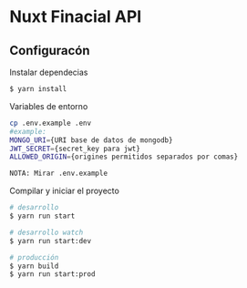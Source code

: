 # Nuxt Finacial API

## Configuracón

Instalar dependecias

```bash
$ yarn install
```

Variables de entorno

```bash
cp .env.example .env
#example:
MONGO_URI={URI base de datos de mongodb}
JWT_SECRET={secret_key para jwt}
ALLOWED_ORIGIN={origines permitidos separados por comas}

NOTA: Mirar .env.example
```

Compilar y iniciar el proyecto

```bash
# desarrollo
$ yarn run start

# desarrollo watch
$ yarn run start:dev

# producción
$ yarn build
$ yarn run start:prod
```
